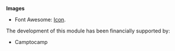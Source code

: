 **Images**

- Font Awesome: [Icon](http://fontawesome.io).

The development of this module has been financially supported by:

- Camptocamp
